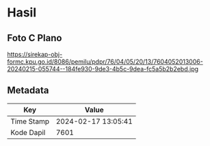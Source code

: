 # Hasil

## Foto C Plano

https://sirekap-obj-formc.kpu.go.id/8086/pemilu/pdpr/76/04/05/20/13/7604052013006-20240215-055744--184fe930-9de3-4b5c-9dea-fc5a5b2b2ebd.jpg


## Metadata

| Key        | Value               |
| ---------- | ------------------- |
| Time Stamp | 2024-02-17 13:05:41 |
| Kode Dapil | 7601                |



